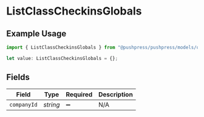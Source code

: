 # ListClassCheckinsGlobals

## Example Usage

```typescript
import { ListClassCheckinsGlobals } from "@pushpress/pushpress/models/operations";

let value: ListClassCheckinsGlobals = {};
```

## Fields

| Field              | Type               | Required           | Description        |
| ------------------ | ------------------ | ------------------ | ------------------ |
| `companyId`        | *string*           | :heavy_minus_sign: | N/A                |